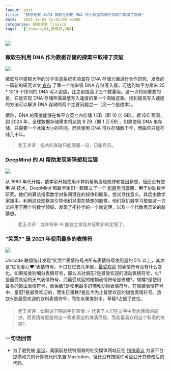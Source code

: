 ```yaml
---
layout: post
title:	"硬核观察 #474 微软在利用 DNA 作为数据存储的探索中取得了突破"
date:	2021-12-03 15:02:00 +0800 
categories:	硬核观察 linuxcn 
tags:	[linuxcn,AI,表情符,DNA]
---
```



![](/Asserts/Images//attachment/album/202112/03/150127qm3tov0ix3r0j3xo.jpg)


### 微软在利用 DNA 作为数据存储的探索中取得了突破


![](/Asserts/Images//attachment/album/202112/03/150140e0lk2zo77l14314s.jpg)


微软与华盛顿大学的分子信息系统实验室在 DNA 存储方面进行合作研究，发表的一篇新的研究论文 [宣布](https://gizmodo.com/microsoft-makes-breakthrough-in-the-quest-to-use-dna-as-1848149522) 了第一个纳米级 DNA 存储写入器，可达到每平方厘米 25 \* 10^6 个序列的 DNA 写入密度，比之前提高了三个数量级。这一点特别重要的是，它是实现 DNA 存储所需最低写入速度的第一个突破迹象。找到提高写入速度的方法可以解决 DNA 存储的两个主要问题之一（另一个是成本）。


据称，DNA 的密度能够在每平方英寸内存储 1 EB（即 10 亿 GB）。据 IDC 预测，到 2024 年，全球数据存储需求将达到 9 ZB（即 1 万 EB），如果使用 DNA 来存储，只需要一个冰箱大小的空间。而且使用 DNA 可以存储数千年，而磁带只能存储几十年。



> 
> 老王点评：技术的突破只能感慨一句，日新月异。
> 
> 
> 


### DeepMind 的 AI 帮助发现新猜想和定理


![](/Asserts/Images//attachment/album/202112/03/150158a59p3pqeixfx7aqt.jpg)


从 1960 年代开始，数学家开始使用计算机帮助发现规律和提出猜想，但还没有使用 AI 技术。DeepMind 和数学家们一起建立了一个 [机器学习框架](https://www.nature.com/articles/d41586-021-03593-1)，用于协助数学研究。他们的算法搜索数学对象间潜在的规律和联系，尝试寻找意义。其后由数学家接手，利用这些观察来引导他们对潜在猜想的直觉。他们将机器学习框架这一方法应用于两个纯数学领域，发现了拓扑学的一个新定理，以及一个代数表示论的新猜想。



> 
> 老王点评：或许将来 AI 能独立发现并证明新的定理了。
> 
> 
> 


### “笑哭?” 是 2021 年使用最多的表情符


![](/Asserts/Images//attachment/album/202112/03/150213uiyts4ks4ft1t48f.jpg)


Unicode 联盟统计发现“笑哭?”表情符号占所有表情符号使用量的 5% 以上，其次是“红色爱心❤️”表情符号。不过在过去几年里，[最受欢迎](https://home.unicode.org/emoji/emoji-frequency/) 的表情符号没有什么变化。如果按类别细分表情符号，那么派对烟花?是最受欢迎的活动表情符号，火?是最受欢迎的天气表情符号，而最受欢迎的植物表情符号是玫瑰?。蝴蝶?是使用最多的昆虫表情符号，而兔脸?是使用最多的哺乳动物表情符号。在服装表情符号中，皇冠?是最受欢迎的，而生日蛋糕?是迄今为止最受欢迎的甜食表情符号。热饮☕️是最受欢迎的饮料表情符号，而在水果类别中，草莓?占据了首位。



> 
> 老王点评：如果说早期的字符表情 :> 代表了人们在文字中表达感情的需求，而表情符更是将这一需求表达的淋漓尽致。而我最喜欢用这个斜着的笑哭?。
> 
> 
> 


### 一句话回音


* 为了避免被 [诉讼](/article-13943-1.html)，美国前总统特朗普的社交媒体网站正在 [悄悄承认](https://www.pcmag.com/news/trumps-social-media-site-quietly-admits-its-based-on-mastodon) 为该平台提供动力的计算机代码来自 Mastodon，但还没有按照许可证公开其修改后的代码。

